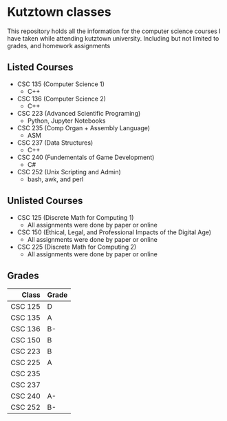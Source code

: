 # Kutztown classes

This repository holds all the information for the computer science courses I have taken while attending kutztown university. Including but not limited to grades, and homework assignments

## Listed Courses
- CSC 135 (Computer Science 1)
  - C++
- CSC 136 (Computer Science 2)
  - C++
- CSC 223 (Advanced Scientific Programing)
  - Python, Jupyter Notebooks
- CSC 235 (Comp Organ + Assembly Language)
  - ASM
- CSC 237 (Data Structures)
  - C++
- CSC 240 (Fundementals of Game Development)
  - C#
- CSC 252 (Unix Scripting and Admin)
  - bash, awk, and perl
 
## Unlisted Courses
- CSC 125 (Discrete Math for Computing 1) 
  - All assignments were done by paper or online
- CSC 150 (Ethical, Legal, and Professional Impacts of the Digital Age)
  - All assignments were done by paper or online
- CSC 225 (Discrete Math for Computing 2)
  - All assignments were done by paper or online
  
 ## Grades
 
 |  Class  |  Grade  |
 | -------:|-------- |
 | CSC 125 |    D    |
 | CSC 135 |    A    |
 | CSC 136 |    B-   |
 | CSC 150 |    B    |
 | CSC 223 |    B    |
 | CSC 225 |    A    |
 | CSC 235 |         |
 | CSC 237 |         |
 | CSC 240 |    A-   |
 | CSC 252 |    B-   |
